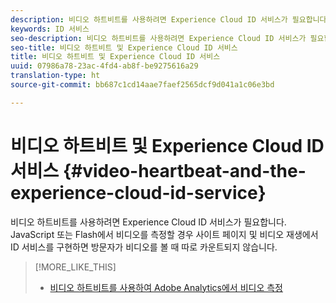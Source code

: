 ```yaml
---
description: 비디오 하트비트를 사용하려면 Experience Cloud ID 서비스가 필요합니다. JavaScript 또는 Flash에서 비디오를 측정할 경우 사이트 페이지 및 비디오 재생에서 ID 서비스를 구현하면 방문자가 비디오를 볼 때 따로 카운트되지 않습니다.
keywords: ID 서비스
seo-description: 비디오 하트비트를 사용하려면 Experience Cloud ID 서비스가 필요합니다. JavaScript 또는 Flash에서 비디오를 측정할 경우 사이트 페이지 및 비디오 재생에서 ID 서비스를 구현하면 방문자가 비디오를 볼 때 따로 카운트되지 않습니다.
seo-title: 비디오 하트비트 및 Experience Cloud ID 서비스
title: 비디오 하트비트 및 Experience Cloud ID 서비스
uuid: 07986a78-23ac-4fd4-ab8f-be9275616a29
translation-type: ht
source-git-commit: bb687c1cd14aae7faef2565dcf9d041a1c06e3bd

---
```



# 비디오 하트비트 및 Experience Cloud ID 서비스 {#video-heartbeat-and-the-experience-cloud-id-service}

비디오 하트비트를 사용하려면 Experience Cloud ID 서비스가 필요합니다. JavaScript 또는 Flash에서 비디오를 측정할 경우 사이트 페이지 및 비디오 재생에서 ID 서비스를 구현하면 방문자가 비디오를 볼 때 따로 카운트되지 않습니다.

>[!MORE_LIKE_THIS]
>
>* [비디오 하트비트를 사용하여 Adobe Analytics에서 비디오 측정](https://marketing.adobe.com/resources/help/ko_KR/sc/appmeasurement/hbvideo/)

